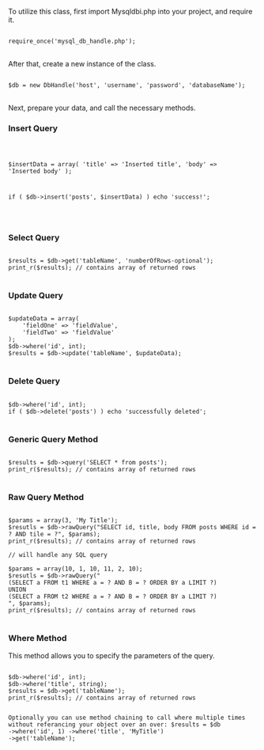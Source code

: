 To utilize this class, first import Mysqldbi.php into your project, and require it.

<pre>
<code>
require_once('mysql_db_handle.php');
</code>
</pre>

After that, create a new instance of the class.

<pre>
<code>
$db = new DbHandle('host', 'username', 'password', 'databaseName');
</code>
</pre>

Next, prepare your data, and call the necessary methods. 

<h3> Insert Query </h3>
<pre>
<code>

$insertData = array(
	'title' => 'Inserted title',
	'body' => 'Inserted body'
);

if ( $db->insert('posts', $insertData) ) echo 'success!';

</code>
</pre>

<h3> Select Query </h3>

<pre>
<code>
$results = $db->get('tableName', 'numberOfRows-optional');
print_r($results); // contains array of returned rows
</code>
</pre>

<h3> Update Query </h3>

<pre>
<code>
$updateData = array(
	'fieldOne' => 'fieldValue',
	'fieldTwo' => 'fieldValue'
);
$db->where('id', int);
$results = $db->update('tableName', $updateData);
</code>
</pre>

<h3> Delete Query </h3>

<pre>
<code>
$db->where('id', int);
if ( $db->delete('posts') ) echo 'successfully deleted'; 
</code>
</pre>

<h3> Generic Query Method </h3>

<pre>
<code>
$results = $db->query('SELECT * from posts');
print_r($results); // contains array of returned rows
</code>
</pre>

<h3> Raw Query Method </h3>

<pre>
<code>
$params = array(3, 'My Title');
$resutls = $db->rawQuery("SELECT id, title, body FROM posts WHERE id = ? AND tile = ?", $params);
print_r($results); // contains array of returned rows

// will handle any SQL query

$params = array(10, 1, 10, 11, 2, 10);
$resutls = $db->rawQuery("
(SELECT a FROM t1 WHERE a = ? AND B = ? ORDER BY a LIMIT ?)
UNION
(SELECT a FROM t2 WHERE a = ? AND B = ? ORDER BY a LIMIT ?)
", $params);
print_r($results); // contains array of returned rows
</code>
</pre>



<h3> Where Method </h3>
<p>This method allows you to specify the parameters of the query.</p>
<pre>
<code>
$db->where('id', int);
$db->where('title', string);
$results = $db->get('tableName');
print_r($results); // contains array of returned rows

Optionally you can use method chaining to call where multiple times without referancing your object over an over:
$results = $db
	->where('id', 1)
	->where('title', 'MyTitle')
	->get('tableName');

</code>
</pre>
